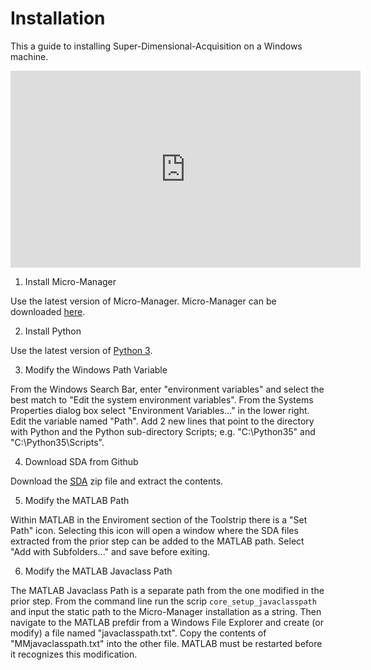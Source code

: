 # Installation

This a guide to installing Super-Dimensional-Acquisition on a Windows machine.

<iframe width="560" height="315" src="https://www.youtube.com/embed/hYHKAqgF4O0" frameborder="0" allowfullscreen></iframe>

1. Install Micro-Manager

Use the latest version of Micro-Manager. Micro-Manager can be downloaded [here](https://micro-manager.org/wiki/Version_2.0).

2. Install Python

Use the latest version of [Python 3](www.python.org/downloads/).

3. Modify the Windows Path Variable

From the Windows Search Bar, enter "environment variables" and select the best match to "Edit the system environment variables". From the Systems Properties dialog box select "Environment Variables..." in the lower right. Edit the variable named "Path". Add 2 new lines that point to the directory with Python and the Python sub-directory Scripts; e.g. "C:\Python35" and "C:\Python35\Scripts".

4. Download SDA from Github

Download the [SDA](https://github.com/balvahal/supdimacq/archive/master.zip) zip file and extract the contents.

5. Modify the MATLAB Path

Within MATLAB in the Enviroment section of the Toolstrip there is a "Set Path" icon. Selecting this icon will open a window where the SDA files extracted from the prior step can be added to the MATLAB path. Select "Add with Subfolders..." and save before exiting.

6. Modify the MATLAB Javaclass Path

The MATLAB Javaclass Path is a separate path from the one modified in the prior step. From the command line run the scrip `core_setup_javaclasspath` and input the static path to the Micro-Manager installation as a string. Then navigate to the MATLAB prefdir from a Windows File Explorer and create (or modify) a file named "javaclasspath.txt". Copy the contents of "MMjavaclasspath.txt" into the other file. MATLAB must be restarted before it recognizes this modification.
